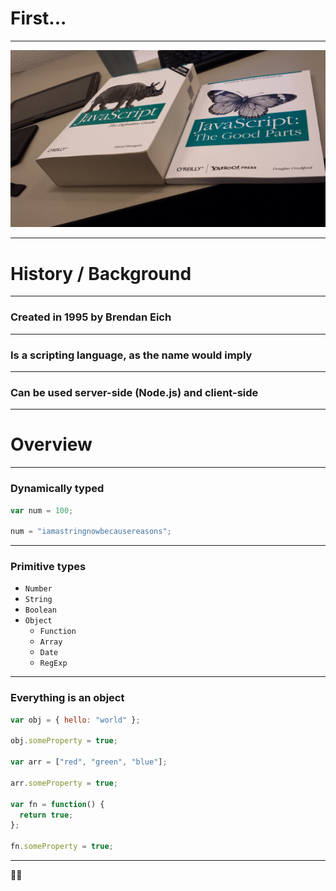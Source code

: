 # First...

---

![The good parts](./images/the-good-parts.jpeg)

---

# History / Background

---

### Created in 1995 by Brendan Eich

---

### Is a scripting language, as the name would imply

---

### Can be used server-side (Node.js) and client-side

---

# Overview

---

### Dynamically typed

```js
var num = 100;

num = "iamastringnowbecausereasons";
```

---

### Primitive types

* `Number`
* `String`
* `Boolean`
* `Object`
  * `Function`
  * `Array`
  * `Date`
  * `RegExp`

---

### Everything is an object

```javascript
var obj = { hello: "world" };

obj.someProperty = true;

var arr = ["red", "green", "blue"];

arr.someProperty = true;

var fn = function() {
  return true;
};

fn.someProperty = true;
```

---

<span class="emoji">🤷‍♂️</span>
